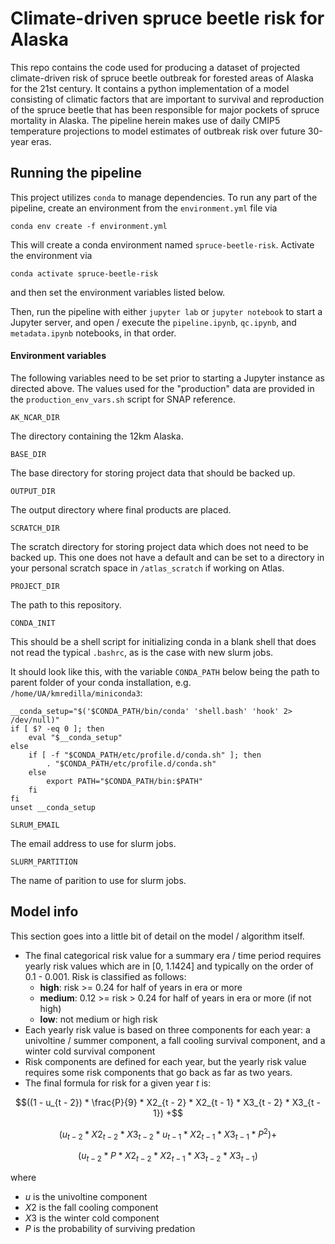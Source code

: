 # Climate-driven spruce beetle risk for Alaska

This repo contains the code used for producing a dataset of projected climate-driven risk of spruce beetle outbreak for forested areas of Alaska for the 21st century. It contains a python implementation of a model consisting of climatic factors that are important to survival and reproduction of the spruce beetle that has been responsible for major pockets of spruce mortality in Alaska. The pipeline herein makes use of daily CMIP5 temperature projections to model estimates of outbreak risk over future 30-year eras. 

## Running the pipeline

This project utilizes `conda` to manage dependencies. To run any part of the pipeline, create an environment from the `environment.yml` file via

```
conda env create -f environment.yml
```

This will create a conda environment named `spruce-beetle-risk`. Activate the environment via 

```
conda activate spruce-beetle-risk
```

and then set the environment variables listed below.

Then, run the pipeline with either `jupyter lab` or `jupyter notebook` to start a Jupyter server, and open / execute the `pipeline.ipynb`, `qc.ipynb`, and `metadata.ipynb` notebooks, in that order. 

#### Environment variables

The following variables need to be set prior to starting a Jupyter instance as directed above. The values used for the "production" data are provided in the `production_env_vars.sh` script for SNAP reference.

`AK_NCAR_DIR`

The directory containing the 12km Alaska.

`BASE_DIR`

The base directory for storing project data that should be backed up.

`OUTPUT_DIR`

The output directory where final products are placed.

`SCRATCH_DIR`

The scratch directory for storing project data which does not need to be backed up. This one does not have a default and can be set to a directory in your personal scratch space in `/atlas_scratch` if working on Atlas.

`PROJECT_DIR`

The path to this repository. 

`CONDA_INIT`

This should be a shell script for initializing conda in a blank shell that does not read the typical `.bashrc`, as is the case with new slurm jobs.

It should look like this, with the variable `CONDA_PATH` below being the path to parent folder of your conda installation, e.g. `/home/UA/kmredilla/miniconda3`:

```
__conda_setup="$('$CONDA_PATH/bin/conda' 'shell.bash' 'hook' 2> /dev/null)"
if [ $? -eq 0 ]; then
    eval "$__conda_setup"
else
    if [ -f "$CONDA_PATH/etc/profile.d/conda.sh" ]; then
        . "$CONDA_PATH/etc/profile.d/conda.sh"
    else
        export PATH="$CONDA_PATH/bin:$PATH"
    fi
fi
unset __conda_setup
```

`SLRUM_EMAIL`

The email address to use for slurm jobs.

`SLURM_PARTITION`

The name of parition to use for slurm jobs.


## Model info 

This section goes into a little bit of detail on the model / algorithm itself. 

* The final categorical risk value for a summary era / time period requires yearly risk values which are in [0, 1.1424] and typically on the order of 0.1 - 0.001. Risk is classified as follows:
    * **high**: risk >= 0.24 for half of years in era or more
    * **medium**: 0.12 >= risk > 0.24 for half of years in era or more (if not high)
    * **low**: not medium or high risk
* Each yearly risk value is based on three components for each year: a univoltine / summer component, a fall cooling survival component, and a winter cold survival component
* Risk components are defined for each year, but the yearly risk value requires some risk components that go back as far as two years. 
* The final formula for risk for a given year $t$ is:

$$((1 - u_{t - 2}) * \frac{P}{9} * X2_{t - 2} * X2_{t - 1} * X3_{t - 2} * X3_{t - 1}) +$$

$$(u_{t - 2} * X2_{t - 2} * X3_{t - 2} * u_{t - 1} * X2_{t - 1} * X3_{t - 1} * P^2) +$$

$$(u_{t - 2} * P * X2_{t - 2} * X2_{t - 1} * X3_{t - 2} * X3_{t - 1})$$

where

* $u$ is the univoltine component  
* $X2$ is the fall cooling component
* $X3$ is the winter cold component
* $P$ is the probability of surviving predation
